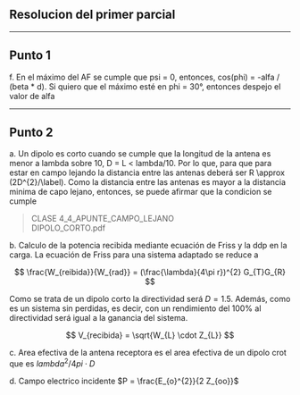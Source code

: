 ## Resolucion del primer parcial

---
Punto 1
---

f. En el máximo del AF se cumple que psi = 0, entonces, cos(phi) = -alfa / (beta * d). Si quiero que el máximo esté en phi = 30°, entonces despejo el valor de alfa

---
Punto 2
---

a.  Un dipolo es corto cuando se cumple que la longitud de la antena es menor a lambda sobre 10, D = L < lambda/10. Por lo que, para que para estar en campo lejando la distancia entre las antenas deberá ser R \approx (2D^{2}/\label).  Como la distancia entre las antenas es mayor a la distancia minima de capo lejano, entonces, se puede afirmar que la condicion se cumple 
> CLASE 4_4_APUNTE_CAMPO_LEJANO  
> DIPOLO_CORTO.pdf  

b. Calculo de la potencia recibida mediante ecuación de Friss y la ddp en la carga. La ecuación de Friss para una sistema adaptado se reduce a 

$$
\frac{W_{reibida}}{W_{rad}} = (\frac{\lambda}{4\pi r})^{2} G_{T}G_{R}
$$

Como se trata de un dipolo corto la directividad será $D=1.5$. Además, como es un sistema sin perdidas, es decir, con un rendimiento del $100\%$ al directividad será igual a la ganancia del sistema. 

$$
V_{recibida} = \sqrt{W_{L} \cdot Z_{L}}
$$

c. Area efectiva de la antena receptora es el area efectiva de un dipolo crot que es $lambda^{2} / 4pi \cdot D$

d. Campo electrico incidente $P = \frac{E_{o}^{2}}{2 Z_{oo}}$
